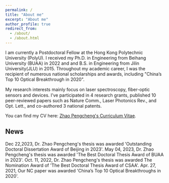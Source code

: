 ```yaml
---
permalink: /
title: "About me"
excerpt: "About me"
author_profile: true
redirect_from: 
  - /about/
  - /about.html
---
```


I am currently a Postdoctoral Fellow at the Hong Kong Polytechnic University (PolyU). I received my Ph.D. in Engineering from Beihang University (BUAA) in 2022 and and B.S. in Engineering from Jilin University(JLU) in 2015. Throughout my academic career, I was the recipient of numerous national scholarships and awards, including "China’s Top 10 Optical Breakthrough in 2020".

My research interests mainly focus on laser spectroscopy, ﬁber-optic sensors and devices. I’ve participated in 4 research grants, published 10 peer-reviewed papers such as Nature Comm., Laser Photonics Rev., and Opt. Lett., and co-authored 3 national patents. 

You can find my CV here: [Zhao Pengcheng's Curriculum Vitae](../files/Zhao_Pengcheng_CV_en.pdf). 

News
---
Dec 22,2023, Dr. Zhao Pengcheng's thesis was awarded 'Outstanding Doctoral Dissertation Award of Beijing in 2023'.
May 04, 2023, Dr. Zhao Pengcheng's thesis was awarded 'The Best Doctoral Thesis Award of BUAA in 2023'.
Oct. 11, 2022, Dr. Zhao Pengcheng's thesis was awarded The Nomination Award of 'The Best Doctoral Thesis Award of CSAA'.
Apr. 27, 2021, Our NC paper was awarded 'China’s Top 10 Optical Breakthroughs in 2020'.
